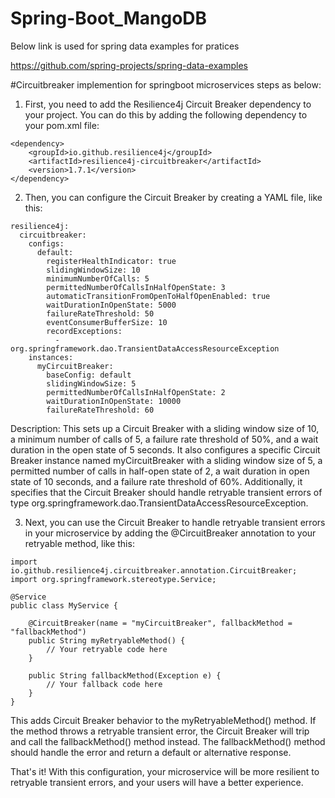 # Spring-Boot_MangoDB
Below link is used for spring data examples for pratices

https://github.com/spring-projects/spring-data-examples


#Circuitbreaker implemention for springboot microservices steps as below:

1. First, you need to add the Resilience4j Circuit Breaker dependency to your project. You can do this by adding the following dependency to your pom.xml file:
```
<dependency>
    <groupId>io.github.resilience4j</groupId>
    <artifactId>resilience4j-circuitbreaker</artifactId>
    <version>1.7.1</version>
</dependency>
```
2. Then, you can configure the Circuit Breaker by creating a YAML file, like this: 
```
resilience4j:
  circuitbreaker:
    configs:
      default:
        registerHealthIndicator: true
        slidingWindowSize: 10
        minimumNumberOfCalls: 5
        permittedNumberOfCallsInHalfOpenState: 3
        automaticTransitionFromOpenToHalfOpenEnabled: true
        waitDurationInOpenState: 5000
        failureRateThreshold: 50
        eventConsumerBufferSize: 10
        recordExceptions:
          - org.springframework.dao.TransientDataAccessResourceException
    instances:
      myCircuitBreaker:
        baseConfig: default
        slidingWindowSize: 5
        permittedNumberOfCallsInHalfOpenState: 2
        waitDurationInOpenState: 10000
        failureRateThreshold: 60
```

Description: This sets up a Circuit Breaker with a sliding window size of 10, a minimum number of calls of 5, a failure rate threshold of 50%, and a wait duration in the open state of 5 seconds. It also configures a specific Circuit Breaker instance named myCircuitBreaker with a sliding window size of 5, a permitted number of calls in half-open state of 2, a wait duration in open state of 10 seconds, and a failure rate threshold of 60%. Additionally, it specifies that the Circuit Breaker should handle retryable transient errors of type org.springframework.dao.TransientDataAccessResourceException.

3. Next, you can use the Circuit Breaker to handle retryable transient errors in your microservice by adding the @CircuitBreaker annotation to your retryable method, like this:

```
import io.github.resilience4j.circuitbreaker.annotation.CircuitBreaker;
import org.springframework.stereotype.Service;

@Service
public class MyService {

    @CircuitBreaker(name = "myCircuitBreaker", fallbackMethod = "fallbackMethod")
    public String myRetryableMethod() {
        // Your retryable code here
    }

    public String fallbackMethod(Exception e) {
        // Your fallback code here
    }
}
```

This adds Circuit Breaker behavior to the myRetryableMethod() method. If the method throws a retryable transient error, the Circuit Breaker will trip and call the fallbackMethod() method instead. The fallbackMethod() method should handle the error and return a default or alternative response.

That's it! With this configuration, your microservice will be more resilient to retryable transient errors, and your users will have a better experience.
